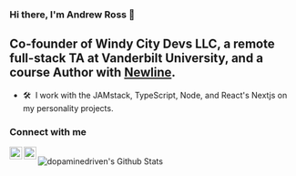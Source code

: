 ### Hi there, I'm Andrew Ross 👋

## Co-founder of Windy City Devs LLC, a remote full-stack TA at Vanderbilt University, and a course Author with [Newline](https://www.newline.co/).

- 🛠 &nbsp;I work with the JAMstack, TypeScript, Node, and React's Nextjs on my personality projects.

### Connect with me

[<img align="left" alt="social-media-profile | Twitter" width="22px" src="https://cdn.jsdelivr.net/npm/simple-icons@v3/icons/twitter.svg" target="_blank" />](https://twitter.com/Dopamine_Driven)
[<img align="left" alt="social-media-profile | LinkedIn" width="22px" src="https://cdn.jsdelivr.net/npm/simple-icons@v3/icons/linkedin.svg" target="_blank" />](https://www.linkedin.com/in/asross)

<br />

<img align="left" alt="dopaminedriven's Github Stats" src="https://github-readme-stats.vercel.app/api?username=dopaminedriven&show_icons=true&hide_border=true" />
